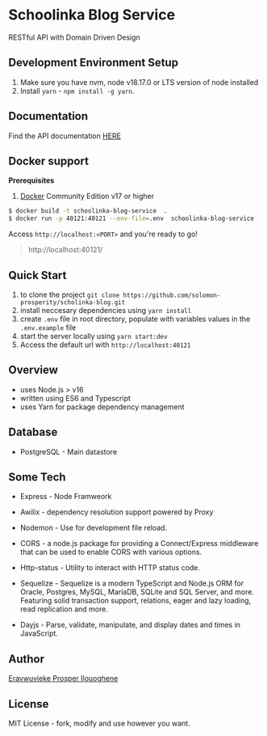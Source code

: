 # Schoolinka Blog Service

RESTful API with Domain Driven Design

## Development Environment Setup

1. Make sure you have nvm, node v18.17.0 or LTS version of node installed
2. Install `yarn` - `npm install -g yarn`.


## Documentation
Find the API documentation [HERE](https://schoolinka-blog.onrender.com/docs)

## Docker support

**Prerequisites**

1. [Docker](https://www.docker.com/products/docker-engine) Community Edition v17 or higher

```sh
$ docker build -t schoolinka-blog-service  .
$ docker run -p 40121:40121 --env-file=.env  schoolinka-blog-service
```

Access `http://localhost:<PORT>` and you're ready to go!

> http://localhost:40121/


## Quick Start
1. to clone the project `git clone https://github.com/solomon-prosperity/scholinka-blog.git`
2. install neccesary dependencies using `yarn install`
3. create `.env` file in root directory, populate with variables values in the `.env.example` file 
4. start the server locally using `yarn start:dev`
5. Access the default url with `http://localhost:40121`


## Overview 
- uses Node.js > v16
- written using ES6 and Typescript
- uses Yarn for package dependency management


## Database
- PostgreSQL - Main datastore


## Some Tech

- Express - Node Framweork

- Awilix - dependency resolution support powered by Proxy

- Nodemon - Use for development file reload.

- CORS - a node.js package for providing a Connect/Express middleware that can be used to enable CORS with various options.

- Http-status - Utility to interact with HTTP status code.

- Sequelize - Sequelize is a modern TypeScript and Node.js ORM for Oracle, Postgres, MySQL, MariaDB, SQLite and SQL Server, and more. Featuring solid transaction support, relations, eager and lazy loading, read replication and more.

- Dayjs - Parse, validate, manipulate, and display dates and times in JavaScript.

## Author
[Eravwuvieke Prosper Ilouoghene](https://www.linkedin.com/in/prosper-eravwuvieke-25b534163/)


## License
MIT License - fork, modify and use however you want.

